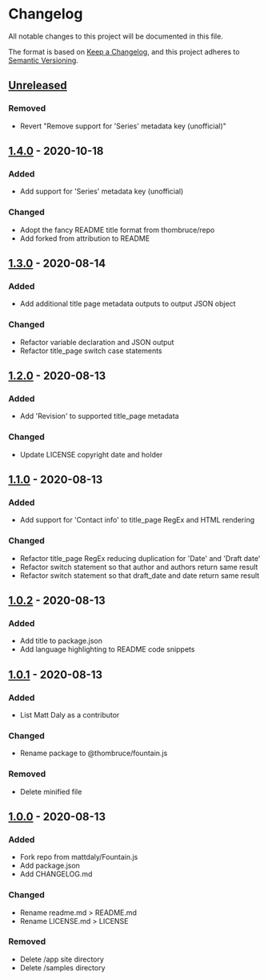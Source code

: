 # Changelog
All notable changes to this project will be documented in this file.

The format is based on [Keep a Changelog](https://keepachangelog.com/en/1.0.0/),
and this project adheres to [Semantic Versioning](https://semver.org/spec/v2.0.0.html).

## [Unreleased]

### Removed
- Revert "Remove support for 'Series' metadata key (unofficial)"

## [1.4.0] - 2020-10-18

### Added
- Add support for 'Series' metadata key (unofficial)

### Changed
- Adopt the fancy README title format from thombruce/repo
- Add forked from attribution to README

## [1.3.0] - 2020-08-14

### Added
- Add additional title page metadata outputs to output JSON object

### Changed
- Refactor variable declaration and JSON output
- Refactor title_page switch case statements

## [1.2.0] - 2020-08-13

### Added
- Add 'Revision' to supported title_page metadata

### Changed
- Update LICENSE copyright date and holder

## [1.1.0] - 2020-08-13

### Added
- Add support for 'Contact info' to title_page RegEx and HTML rendering

### Changed
- Refactor title_page RegEx reducing duplication for 'Date' and 'Draft date'
- Refactor switch statement so that author and authors return same result
- Refactor switch statement so that draft_date and date return same result

## [1.0.2] - 2020-08-13

### Added
- Add title to package.json
- Add language highlighting to README code snippets

## [1.0.1] - 2020-08-13

### Added
- List Matt Daly as a contributor

### Changed
- Rename package to @thombruce/fountain.js

### Removed
- Delete minified file

## [1.0.0] - 2020-08-13

### Added
- Fork repo from mattdaly/Fountain.js
- Add package.json
- Add CHANGELOG.md

### Changed
- Rename readme.md > README.md
- Rename LICENSE.md > LICENSE

### Removed
- Delete /app site directory
- Delete /samples directory

[Unreleased]: https://github.com/thombruce/fountain.js/compare/v1.3.0...HEAD
[1.4.0]: https://github.com/thombruce/fountain.js/compare/v1.3.0...v1.4.0
[1.3.0]: https://github.com/thombruce/fountain.js/compare/v1.2.0...v1.3.0
[1.2.0]: https://github.com/thombruce/fountain.js/compare/v1.1.0...v1.2.0
[1.1.0]: https://github.com/thombruce/fountain.js/compare/v1.0.2...v1.1.0
[1.0.2]: https://github.com/thombruce/fountain.js/compare/v1.0.1...v1.0.2
[1.0.1]: https://github.com/thombruce/fountain.js/compare/v1.0.0...v1.0.1
[1.0.0]: https://github.com/thombruce/fountain.js/releases/tag/v1.0.0